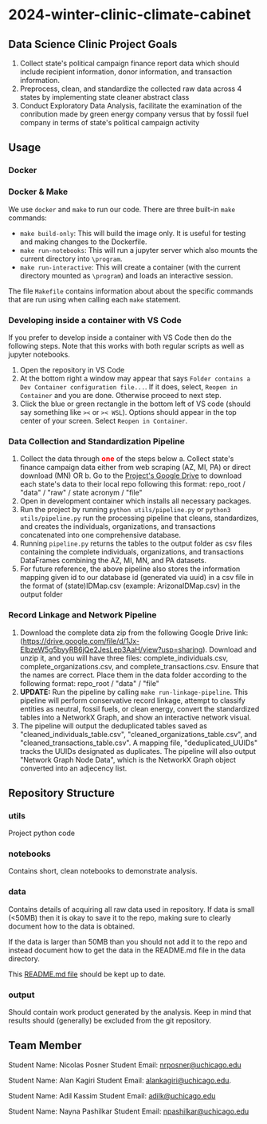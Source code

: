 # 2024-winter-clinic-climate-cabinet

## Data Science Clinic Project Goals

1. Collect state's political campaign finance report data which should include
recipient information, donor information, and transaction information.
2. Preprocess, clean, and standardize the collected raw data across 4 states
by implementing state cleaner abstract class
3. Conduct Exploratory Data Analysis, facilitate the examination of
the conribution made by green energy company versus that by fossil
fuel company in terms of state's political campaign activity


## Usage

### Docker

### Docker & Make

We use `docker` and `make` to run our code. There are three built-in `make` commands:

* `make build-only`: This will build the image only. It is useful for testing and making changes to the Dockerfile.
* `make run-notebooks`: This will run a jupyter server which also mounts the current directory into `\program`.
* `make run-interactive`: This will create a container (with the current directory mounted as `\program`) and loads an interactive session. 

The file `Makefile` contains information about about the specific commands that are run using when calling each `make` statement.

### Developing inside a container with VS Code

If you prefer to develop inside a container with VS Code then do the following steps. Note that this works with both regular scripts as well as jupyter notebooks.

1. Open the repository in VS Code
2. At the bottom right a window may appear that says `Folder contains a Dev Container configuration file...`. If it does, select, `Reopen in Container` and you are done. Otherwise proceed to next step. 
3. Click the blue or green rectangle in the bottom left of VS code (should say something like `><` or `>< WSL`). Options should appear in the top center of your screen. Select `Reopen in Container`.


### Data Collection and Standardization Pipeline
1. Collect the data through **<span style="color: red;">one</span>** of the steps below
    a. Collect state's finance campaign data either from web scraping (AZ, MI, PA) or direct download (MN) OR
    b. Go to the [Project's Google Drive]('https://drive.google.com/drive/u/2/folders/1HUbOU0KRZy85mep2SHMU48qUQ1ZOSNce') to download each state's data to their local repo following this format: repo_root / "data" / "raw" / state acronym / "file"
2. Open in development container which installs all necessary packages.
3. Run the project by running ```python utils/pipeline.py``` or ```python3 utils/pipeline.py``` run the processing pipeline that cleans, standardizes, and creates the individuals, organizations, and transactions concatenated into one comprehensive database.
5. Running ```pipeline.py``` returns the tables to the output folder as csv files containing the complete individuals, organizations, and transactions DataFrames combining the AZ, MI, MN, and PA datasets.
6. For future reference, the above pipeline also stores the information mapping given id to our database id (generated via uuid) in a csv file in the format of (state)IDMap.csv (example: ArizonaIDMap.csv) in the output folder

### Record Linkage and Network Pipeline
1. Download the complete data zip from the following Google Drive link: (https://drive.google.com/file/d/1Jx-ElbzeW5g5byyRB6jQe2JesLep3AaH/view?usp=sharing). Download and unzip it, and you will have three files: complete_individuals.csv, complete_organizations.csv, and complete_transactions.csv. Ensure that the names are correct. Place them in the data folder according to the following format: repo_root / "data" / "file"
2. **UPDATE:** Run the pipeline by calling ```make run-linkage-pipeline```. This pipeline will perform conservative record linkage, attempt to classify entities as neutral, fossil fuels, or clean energy, convert the standardized tables into a NetworkX Graph, and show an interactive network visual.
3. The pipeline will output the deduplicated tables saved as "cleaned_individuals_table.csv", "cleaned_organizations_table.csv", and "cleaned_transactions_table.csv". A mapping file, "deduplicated_UUIDs" tracks the UUIDs designated as duplicates. The pipeline will also output "Network Graph Node Data", which is the NetworkX Graph object converted into an adjecency list.

## Repository Structure

### utils
Project python code

### notebooks
Contains short, clean notebooks to demonstrate analysis.

### data

Contains details of acquiring all raw data used in repository. If data is small (<50MB) then it is okay to save it to the repo, making sure to clearly document how to the data is obtained.

If the data is larger than 50MB than you should not add it to the repo and instead document how to get the data in the README.md file in the data directory. 

This [README.md file](/data/README.md) should be kept up to date.

### output
Should contain work product generated by the analysis. Keep in mind that results should (generally) be excluded from the git repository.


## Team Member

Student Name: Nicolas Posner
Student Email: nrposner@uchicago.edu

Student Name: Alan Kagiri
Student Email: alankagiri@uchicago.edu. 

Student Name: Adil Kassim
Student Email: adilk@uchicago.edu

Student Name: Nayna Pashilkar
Student Email: npashilkar@uchicago.edu
